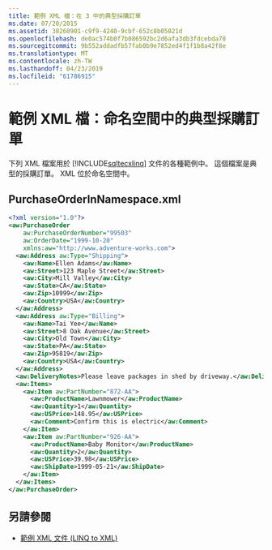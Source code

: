 ```yaml
---
title: 範例 XML 檔：在 3 中的典型採購訂單
ms.date: 07/20/2015
ms.assetid: 38260901-c9f9-4240-9cbf-652c8b05021d
ms.openlocfilehash: de0ac574b0f7b086592bc2d6afa3db3fdcebda78
ms.sourcegitcommit: 9b552addadfb57fab0b9e7852ed4f1f1b8a42f8e
ms.translationtype: MT
ms.contentlocale: zh-TW
ms.lasthandoff: 04/23/2019
ms.locfileid: "61786915"
---
```

# <a name="sample-xml-file-typical-purchase-order-in-a-namespace"></a>範例 XML 檔：命名空間中的典型採購訂單
下列 XML 檔案用於 [!INCLUDE[sqltecxlinq](~/includes/sqltecxlinq-md.md)] 文件的各種範例中。 這個檔案是典型的採購訂單。 XML 位於命名空間中。  
  
## <a name="purchaseorderinnamespacexml"></a>PurchaseOrderInNamespace.xml  
  
```xml  
<?xml version="1.0"?>  
<aw:PurchaseOrder  
    aw:PurchaseOrderNumber="99503"  
    aw:OrderDate="1999-10-20"  
    xmlns:aw="http://www.adventure-works.com">  
  <aw:Address aw:Type="Shipping">  
    <aw:Name>Ellen Adams</aw:Name>  
    <aw:Street>123 Maple Street</aw:Street>  
    <aw:City>Mill Valley</aw:City>  
    <aw:State>CA</aw:State>  
    <aw:Zip>10999</aw:Zip>  
    <aw:Country>USA</aw:Country>  
  </aw:Address>  
  <aw:Address aw:Type="Billing">  
    <aw:Name>Tai Yee</aw:Name>  
    <aw:Street>8 Oak Avenue</aw:Street>  
    <aw:City>Old Town</aw:City>  
    <aw:State>PA</aw:State>  
    <aw:Zip>95819</aw:Zip>  
    <aw:Country>USA</aw:Country>  
  </aw:Address>  
  <aw:DeliveryNotes>Please leave packages in shed by driveway.</aw:DeliveryNotes>  
  <aw:Items>  
    <aw:Item aw:PartNumber="872-AA">  
      <aw:ProductName>Lawnmower</aw:ProductName>  
      <aw:Quantity>1</aw:Quantity>  
      <aw:USPrice>148.95</aw:USPrice>  
      <aw:Comment>Confirm this is electric</aw:Comment>  
    </aw:Item>  
    <aw:Item aw:PartNumber="926-AA">  
      <aw:ProductName>Baby Monitor</aw:ProductName>  
      <aw:Quantity>2</aw:Quantity>  
      <aw:USPrice>39.98</aw:USPrice>  
      <aw:ShipDate>1999-05-21</aw:ShipDate>  
    </aw:Item>  
  </aw:Items>  
</aw:PurchaseOrder>  
```  
  
## <a name="see-also"></a>另請參閱

- [範例 XML 文件 (LINQ to XML)](../../../../visual-basic/programming-guide/concepts/linq/sample-xml-documents-linq-to-xml.md)

